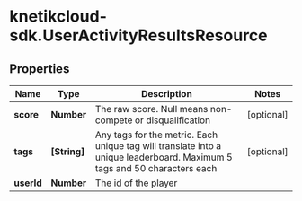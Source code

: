# knetikcloud-sdk.UserActivityResultsResource

## Properties
Name | Type | Description | Notes
------------ | ------------- | ------------- | -------------
**score** | **Number** | The raw score. Null means non-compete or disqualification | [optional] 
**tags** | **[String]** | Any tags for the metric. Each unique tag will translate into a unique leaderboard. Maximum 5 tags and 50 characters each | [optional] 
**userId** | **Number** | The id of the player | 


